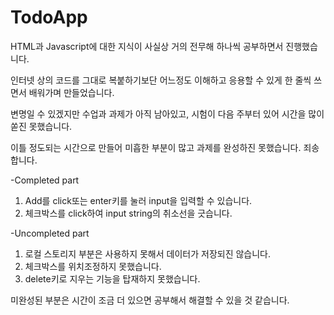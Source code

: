 # TodoApp

HTML과 Javascript에 대한 지식이 사실상 거의 전무해 하나씩 공부하면서 진행했습니다.

인터넷 상의 코드를 그대로 복붙하기보단 어느정도 이해하고 응용할 수 있게 한 줄씩 쓰면서 배워가며 만들었습니다.

변명일 수 있겠지만 수업과 과제가 아직 남아있고, 시험이 다음 주부터 있어 시간을 많이 쏟진 못했습니다. 

이틀 정도되는 시간으로 만들어 미흡한 부분이 많고 과제를 완성하진 못했습니다. 죄송합니다.



-Completed part
1. Add를 click또는 enter키를 눌러 input을 입력할 수 있습니다.
2. 체크박스를 click하여 input string의 취소선을 긋습니다.


-Uncompleted part
1. 로컬 스토리지 부분은 사용하지 못해서 데이터가 저장되진 않습니다.
2. 체크박스를 위치조정하지 못했습니다. 
3. delete키로 지우는 기능을 탑재하지 못했습니다. 


미완성된 부분은 시간이 조금 더 있으면 공부해서 해결할 수 있을 것 같습니다.
